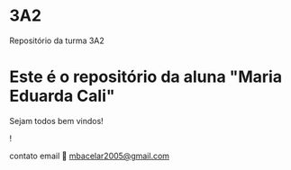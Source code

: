 # 3A2
Repositório da turma 3A2

# Este é o repositório da aluna "Maria Eduarda Cali"

Sejam todos bem vindos!

! [](https://tenor.com/pt-BR/view/the-powerpuff-girls-bed-time-sleep-time-sleepy-tired-gif-10209091)

contato email 📧 mbacelar2005@gmail.com

